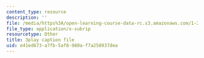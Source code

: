 ```yaml
---
content_type: resource
description: ''
file: /media/https%3A/open-learning-course-data-rc.s3.amazonaws.com/1-258j-public-transportation-systems-spring-2017/e41ed673a7fb5af8980af7a258937dea_h5x7-zejY8c.vtt
file_type: application/x-subrip
resourcetype: Other
title: 3play caption file
uid: e41ed673-a7fb-5af8-980a-f7a258937dea
---
```

